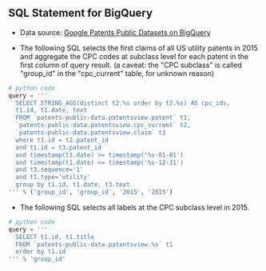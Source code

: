 SQL Statement for BigQuery
--------------------------

* Data source: [Google Patents Public Datasets on BigQuery](https://console.cloud.google.com/marketplace/details/google_patents_public_datasets/google-patents-public-data?filter=solution-type:dataset&q=google%20patents%20public%20datasets&id=2877ec09-debc-41bd-a2d7-df1fd089e4d0)

* The following SQL selects the first claims of all US utility patents in 2015 and aggregate the CPC codes at subclass level for each patent in the first column of query result. (a caveat: the "CPC subclass" is called "group_id" in the "cpc_current" table, for unknown reason)

``` python
# python code 
query = '''
  SELECT STRING_AGG(distinct t2.%s order by t2.%s) AS cpc_ids, 
  t1.id, t1.date, text
  FROM `patents-public-data.patentsview.patent` t1, 
  `patents-public-data.patentsview.cpc_current` t2,
  `patents-public-data.patentsview.claim` t3
  where t1.id = t2.patent_id 
  and t1.id = t3.patent_id
  and timestamp(t1.date) >= timestamp('%s-01-01') 
  and timestamp(t1.date) <= timestamp('%s-12-31') 
  and t3.sequence='1'
  and t1.type='utility'
  group by t1.id, t1.date, t3.text  
''' % ('group_id', 'group_id', '2015', '2015')
```

* The following SQL selects all labels at the CPC subclass level in 2015.
``` python
# python code 
query = '''
  SELECT t1.id, t1.title
  FROM `patents-public-data.patentsview.%s` t1
  order by t1.id
''' % 'group_id'
```
